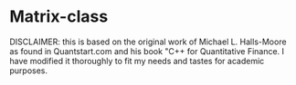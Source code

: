 # Matrix-class
DISCLAIMER: this is based on the original work of Michael L. Halls-Moore as found in Quantstart.com and his book "C++ for Quantitative Finance. I have modified it thoroughly to fit my needs and tastes for academic purposes.
